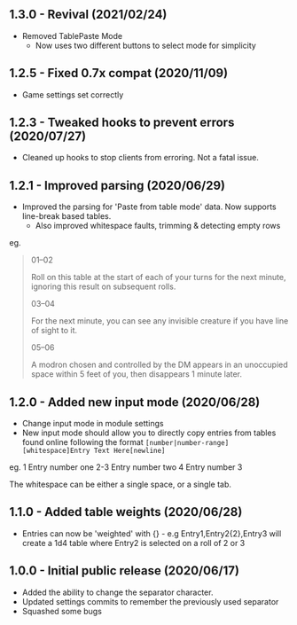 ## 1.3.0 - Revival (2021/02/24)

* Removed TablePaste Mode
  * Now uses two different buttons to select mode for simplicity

## 1.2.5 - Fixed 0.7x compat (2020/11/09)

* Game settings set correctly

## 1.2.3 - Tweaked hooks to prevent errors (2020/07/27)

* Cleaned up hooks to stop clients from erroring. Not a fatal issue.

## 1.2.1 - Improved parsing (2020/06/29)

* Improved the parsing for 'Paste from table mode' data. Now supports line-break based tables.
  * Also improved whitespace faults, trimming & detecting empty rows

eg.

> 01–02
> 
> Roll on this table at the start of each of your turns for the next minute, ignoring this result on subsequent rolls.
> 
> 03–04
> 
> For the next minute, you can see any invisible creature if you have line of sight to it.
> 
> 05–06
> 
> A modron chosen and controlled by the DM appears in an unoccupied space within 5 feet of you, then disappears 1 minute later.


## 1.2.0 - Added new input mode (2020/06/28)

* Change input mode in module settings
* New input mode should allow you to directly copy entries from tables found online following the format `[number|number-range][whitespace]Entry Text Here[newline]`

eg.
1    Entry number one
2-3    Entry number two
4    Entry number 3

The whitespace can be either a single space, or a single tab.

## 1.1.0 - Added table weights (2020/06/28)

* Entries can now be 'weighted' with {} - e.g Entry1,Entry2{2},Entry3 will create a 1d4 table where Entry2 is selected on a roll of 2 or 3

## 1.0.0 - Initial public release (2020/06/17)

* Added the ability to change the separator character.
* Updated settings commits to remember the previously used separator
* Squashed some bugs

